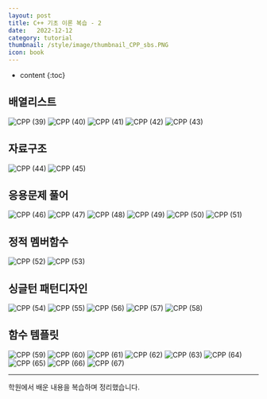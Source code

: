 ```yaml
---
layout: post
title: C++ 기초 이론 복습 - 2
date:   2022-12-12
category: tutorial
thumbnail: /style/image/thumbnail_CPP_sbs.PNG
icon: book
---
```



* content
{:toc}

## 배열리스트

![CPP (39)](https://user-images.githubusercontent.com/116151781/235930633-1c4ef964-db4f-4a91-b2e3-a54d13d20e4b.JPG)
![CPP (40)](https://user-images.githubusercontent.com/116151781/235930729-75a53b51-87d7-416a-a00d-1ae0146bd0ee.JPG)
![CPP (41)](https://user-images.githubusercontent.com/116151781/235930760-c1681f22-a1cf-4a57-82f8-9f26cdaad832.JPG)
![CPP (42)](https://user-images.githubusercontent.com/116151781/235930806-6dda1726-ff64-4f57-8101-3bbcb5c8a99c.JPG)
![CPP (43)](https://user-images.githubusercontent.com/116151781/235930898-72a9c984-2344-4d45-af8f-d3775e4270d5.JPG)


## 자료구조

![CPP (44)](https://user-images.githubusercontent.com/116151781/235930933-952fefa6-82d4-4f18-8631-1f6962db2988.JPG)
![CPP (45)](https://user-images.githubusercontent.com/116151781/235931000-50d5d915-71cc-4208-a355-162c8adc4732.JPG)


## 응용문제 풀어

![CPP (46)](https://user-images.githubusercontent.com/116151781/235931037-0db37971-6029-4a2b-a771-7914a25c9212.JPG)
![CPP (47)](https://user-images.githubusercontent.com/116151781/235931268-75581084-eb93-4dd0-bc94-b6afd4747e24.JPG)
![CPP (48)](https://user-images.githubusercontent.com/116151781/235931317-681e5c6c-7c46-4395-baf9-6d568be9361b.JPG)
![CPP (49)](https://user-images.githubusercontent.com/116151781/235931348-e9f31255-cea0-4ee5-afd0-4b87f7d1003a.JPG)
![CPP (50)](https://user-images.githubusercontent.com/116151781/235931399-6d0783b5-aad4-4ac5-89ff-eeb561619f41.JPG)
![CPP (51)](https://user-images.githubusercontent.com/116151781/235931427-7d0a870f-2235-48a3-a55b-9b5de2bb91d0.JPG)


## 정적 멤버함수

![CPP (52)](https://user-images.githubusercontent.com/116151781/235931541-7f7eac20-f4a2-4dca-b264-5877452974a8.JPG)
![CPP (53)](https://user-images.githubusercontent.com/116151781/235931583-d898f05a-487d-48ee-9c80-4d0f7b9fd77f.JPG)


## 싱글턴 패턴디자인

![CPP (54)](https://user-images.githubusercontent.com/116151781/235931611-bb2a2fad-177e-4756-aecd-00e7e36780d1.JPG)
![CPP (55)](https://user-images.githubusercontent.com/116151781/235931813-417c2dd9-164a-4c76-832e-47aaa9eacd51.JPG)
![CPP (56)](https://user-images.githubusercontent.com/116151781/235931841-61bdfc19-9b49-4d19-8c8f-d0d0cc52e78f.JPG)
![CPP (57)](https://user-images.githubusercontent.com/116151781/235931871-a24c7835-ad00-4907-b778-8c7061f91bf5.JPG)
![CPP (58)](https://user-images.githubusercontent.com/116151781/235931891-cdfc37e7-9d78-439e-bd4e-8169ff5e243e.JPG)


## 함수 템플릿

![CPP (59)](https://user-images.githubusercontent.com/116151781/235931953-875a16d1-9e9f-4002-8481-1229b4ec52d7.JPG)
![CPP (60)](https://user-images.githubusercontent.com/116151781/235931974-05a18806-8579-4b72-ae2d-57f41f45d2d9.JPG)
![CPP (61)](https://user-images.githubusercontent.com/116151781/235932018-1ded1fc1-b722-4d53-aad3-a57ca7c9d673.JPG)
![CPP (62)](https://user-images.githubusercontent.com/116151781/235932045-61ee0f8e-8a0c-4ab3-a7b7-e786e8c35622.JPG)
![CPP (63)](https://user-images.githubusercontent.com/116151781/235932076-f73d0eaa-bb88-461c-8c9f-06a6065ff64a.JPG)
![CPP (64)](https://user-images.githubusercontent.com/116151781/235932116-d26e6aa5-2335-4563-aed2-068641bf7b32.JPG)
![CPP (65)](https://user-images.githubusercontent.com/116151781/235932150-ae52c541-7181-4bd2-b938-bb79c60591d7.JPG)
![CPP (66)](https://user-images.githubusercontent.com/116151781/235932184-2bb5029a-0193-4ca0-ae76-bcc8d311a0b9.JPG)
![CPP (67)](https://user-images.githubusercontent.com/116151781/235932391-792eafbe-bdd2-42f6-a80f-59268db09519.JPG)  
  
***
학원에서 배운 내용을 복습하며 정리했습니다.

